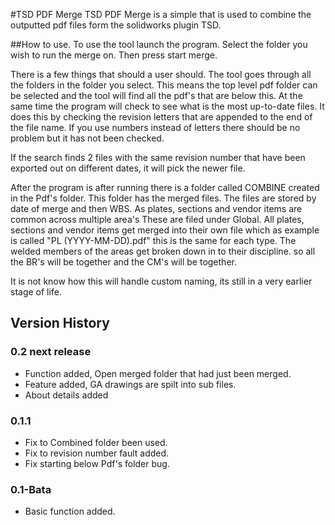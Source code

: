 #TSD PDF Merge
TSD PDF Merge is a simple that is used to combine the outputted pdf files form the solidworks plugin TSD. 

##How to use.
To use the tool launch the program. Select the folder you wish to run the merge on. Then press start merge.

There is a few things that should a user should. The tool goes through all the folders in the folder you select. This means the top level pdf folder can be selected and the tool will find all the pdf's that are below this. At the same time the program will check to see what is the most up-to-date files. It does this by checking the revision letters that are appended to the end of the file name. If you use numbers instead of letters there should be no problem but it has not been checked.

If the search finds 2 files with the same revision number that have been exported out on different dates, it will pick the newer file. 

After the program is after running there is a folder called COMBINE created in the Pdf's folder. This folder has the merged files. The files are stored by date of merge and then WBS. As plates, sections and vendor items are common across multiple area's These are filed under Global. All plates, sections and vendor items get merged into their own file which as example is called "PL (YYYY-MM-DD).pdf" this is the same for each type. The welded members of the areas get broken down in to their discipline. so all the BR's will be together and the CM's will be together.

It is not know how this will handle custom naming, its still in a very earlier stage of life.

## Version History
### 0.2 next release
- Function added, Open merged folder that had just been merged. 
- Feature added, GA drawings are spilt into sub files.
- About details added

### 0.1.1
- Fix to Combined folder been used.
- Fix to revision number fault added.
- Fix starting below Pdf's folder bug.


### 0.1-Bata
- Basic  function added.


